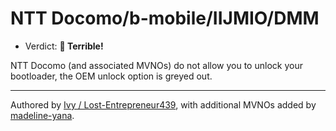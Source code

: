 # NTT Docomo/b-mobile/IIJMIO/DMM

- Verdict: **🍅 Terrible!**

NTT Docomo (and associated MVNOs) do not allow you to unlock your bootloader, the OEM unlock option is greyed out.
***
Authored by [Ivy / Lost-Entrepreneur439](https://github.com/Lost-Entrepreneur439), with additional MVNOs added by [madeline-yana](https://github.com/madeline-yana).<br/>
 
